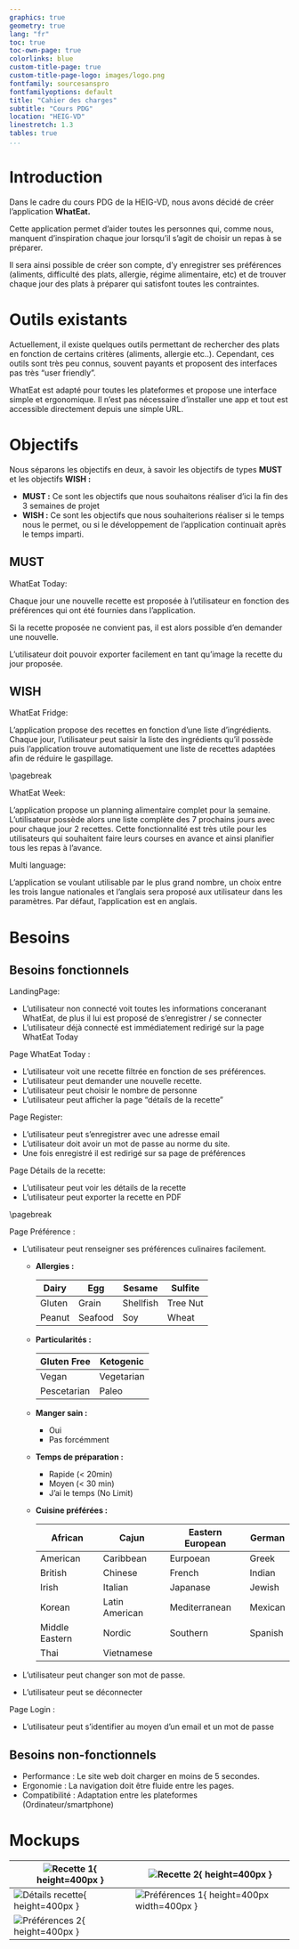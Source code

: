 ```yaml
---
graphics: true
geometry: true
lang: "fr"
toc: true
toc-own-page: true
colorlinks: blue
custom-title-page: true
custom-title-page-logo: images/logo.png
fontfamily: sourcesanspro
fontfamilyoptions: default
title: "Cahier des charges"
subtitle: "Cours PDG"
location: "HEIG-VD"
linestretch: 1.3
tables: true
...
```


# Introduction

Dans le cadre du cours PDG de la HEIG-VD, nous avons décidé de créer l’application **WhatEat.** 

Cette application permet d’aider toutes les personnes qui, comme nous, manquent d’inspiration chaque jour lorsqu’il s’agit de choisir un repas à se préparer. 

Il sera ainsi possible de créer son compte, d’y enregistrer ses préférences (aliments, difficulté des plats, allergie, régime alimentaire, etc) et de trouver chaque jour des plats à préparer qui satisfont toutes les contraintes. 

# Outils existants

Actuellement, il existe quelques outils permettant de rechercher des plats en fonction de certains critères (aliments, allergie etc..). Cependant, ces outils sont très peu connus, souvent payants et proposent des interfaces pas très “user friendly”. 

WhatEat est adapté pour toutes les plateformes et propose une interface simple et ergonomique. Il n’est pas nécessaire d’installer une app et tout est accessible directement depuis une simple URL.

# Objectifs

Nous séparons les objectifs en deux, à savoir les objectifs de types **MUST** et les objectifs **WISH :**

- **MUST :** Ce sont les objectifs que nous souhaitons réaliser d’ici la fin des 3 semaines de projet
- **WISH :** Ce sont les objectifs que nous souhaiterions réaliser si le temps nous le permet, ou si le développement de l’application continuait après le temps imparti.

## MUST

WhatEat Today:

Chaque jour une nouvelle recette est proposée à l’utilisateur en fonction des préférences qui ont été fournies dans l’application.

Si la recette proposée ne convient pas, il est alors possible d’en demander une nouvelle.

L’utilisateur doit pouvoir exporter facilement en tant qu’image la recette du jour proposée.

## WISH

WhatEat Fridge:

L’application propose des recettes en fonction d’une liste d’ingrédients. Chaque jour, l’utilisateur peut saisir la liste des ingrédients qu’il possède puis l’application trouve automatiquement une liste de recettes adaptées afin de réduire le gaspillage.

\pagebreak

WhatEat Week:

L’application propose un planning alimentaire complet pour la semaine. L’utilisateur possède alors une liste complète des 7 prochains jours avec pour chaque jour 2 recettes. Cette fonctionnalité est très utile pour les utilisateurs qui souhaitent faire leurs courses en avance et ainsi planifier tous les repas à l’avance. 

Multi language:

L’application se voulant utilisable par le plus grand nombre, un choix entre les trois langue nationales et l’anglais sera proposé aux utilisateur dans les paramètres. Par défaut, l’application est en anglais.

# Besoins

## Besoins fonctionnels

LandingPage:

- L’utilisateur non connecté voit toutes les informations conceranant WhatEat, de plus il lui est proposé de s’enregistrer / se connecter
- L’utilisateur déjà connecté est immédiatement redirigé sur la page WhatEat Today

Page WhatEat Today :

- L’utilisateur voit une recette filtrée en fonction de ses préférences.
- L’utilisateur peut demander une nouvelle recette.
- L’utilisateur peut choisir le nombre de personne
- L’utilisateur peut afficher la page “détails de la recette”

Page Register:

- L’utilisateur peut s’enregistrer avec une adresse email
- L’utilisateur doit avoir un mot de passe au norme du site.
- Une fois enregistré il est redirigé sur sa page de préférences

Page Détails de la recette:

- L’utilisateur peut voir les détails de la recette
- L’utilisateur peut exporter la recette en PDF

\pagebreak

Page Préférence :

- L’utilisateur peut renseigner ses préférences culinaires facilement.
    - **Allergies :**
        
        | Dairy | Egg | Sesame | Sulfite |
        |--|--|--|--|
        | Gluten | Grain | Shellfish | Tree Nut |
        | Peanut | Seafood | Soy | Wheat |

    - **Particularités :**
        
        | Gluten Free | Ketogenic |
        | -- | -- |
        | Vegan | Vegetarian |
        | Pescetarian | Paleo |

    - **Manger sain :**

        - Oui
        - Pas forcémment

    - **Temps de préparation :**

        - Rapide (< 20min)
        - Moyen (< 30 min)
        - J’ai le temps (No Limit)

    - **Cuisine préférées :**
        
        | African | Cajun | Eastern European | German |
        | -- | -- | -- | -- |
        | American | Caribbean | Eurpoean | Greek |
        | British | Chinese | French | Indian |
        | Irish | Italian | Japanase | Jewish |
        | Korean | Latin American | Mediterranean | Mexican |
        | Middle Eastern | Nordic | Southern | Spanish |
        | Thai | Vietnamese |  |  |
    
- L’utilisateur peut changer son mot de passe.
- L’utilisateur peut se déconnecter

Page Login :

- L’utilisateur peut s’identifier au moyen d’un email et un mot de passe

## Besoins non-fonctionnels

- Performance : Le site web doit charger en moins de 5 secondes.
- Ergonomie : La navigation doit être fluide entre les pages.
- Compatibilité : Adaptation entre les plateformes (Ordinateur/smartphone)

# Mockups

| ![Recette 1](images/Untitled.png){ height=400px } | ![Recette 2](images/Untitled%201.png){ height=400px } |
| -- | -- |
| ![Détails recette](images/Untitled%202.png){ height=400px } | ![Préférences 1](images/Untitled%203.png){ height=400px width=400px } |
| ![Préférences 2](images/Untitled%204.png){ height=400px } |  |





